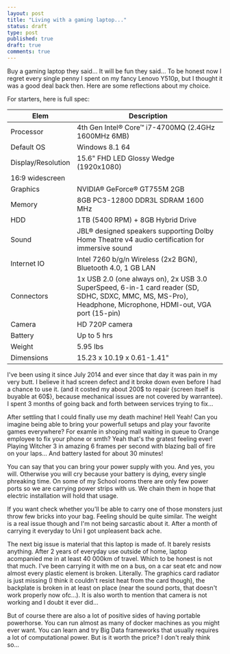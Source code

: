 ```yaml
---
layout: post
title: "Living with a gaming laptop..."
status: draft
type: post
published: true
draft: true
comments: true
---
```


Buy a gaming laptop they said... It will be fun they said... To be honest now I regret every single penny I spent on my fancy Lenovo Y510p, but I thought it was a good deal back then. Here are some reflections about my choice.

<!--more-->

For starters, here is full spec:

| Elem | Description |
| ---- | ----------- |
| Processor | 4th Gen Intel® Core™ i7-4700MQ (2.4GHz 1600MHz 6MB) |
| Default OS               | Windows 8.1 64 |
| Display/Resolution | 15.6" FHD LED Glossy Wedge (1920x1080)
    16:9 widescreen|
| Graphics | NVIDIA® GeForce® GT755M 2GB |
| Memory | 8GB PC3-12800 DDR3L SDRAM 1600 MHz |
| HDD | 1TB (5400 RPM) + 8GB Hybrid Drive |
| Sound | JBL® designed speakers supporting Dolby Home Theatre v4 audio certification for immersive sound |
| Internet IO | Intel 7260 b/g/n Wireless (2x2 BGN), Bluetooth 4.0, 1 GB LAN |
| Connectors | 1x USB 2.0 (one always on), 2x USB 3.0 SuperSpeed, 6-in-1 card reader (SD, SDHC, SDXC, MMC, MS, MS-Pro), Headphone, Microphone, HDMI-out, VGA port (15-pin) |
| Camera | HD 720P camera |
| Battery | Up to 5 hrs |
| Weight | 5.95 lbs |
| Dimensions | 15.23 x 10.19 x 0.61-1.41"|

I've been using it since July 2014 and ever since that day it was pain in my very butt. I believe it had screen defect and it broke down even before I had a chance to use it. (and it costed my about 200$ to repair {screen itself is buyable at 60$}, because mechanical issues are not covered by warrantee). I spent 3 months of going back and forth between services trying to fix...

After settling that I could finally use my death machine! Hell Yeah! Can you imagine being able to bring your powerfull setups and play your favorite games everywhere? For examle in shoping mall waiting in queue to Orange employee to fix your phone or smth? Yeah that's the gratest feeling ever! Playing Witcher 3 in amazing 6 frames per second with blazing ball of fire on your laps... And battery lasted for about 30 minutes!

You can say that you can bring your power supply with you. And yes, you will. Otherwise you will cry because your battery is dying, every single phreaking time. On some of my School rooms there are only few power ports so we are carrying power strips with us. We chain them in hope that electric installation will hold that usage.

If you want check whether you'll be able to carry one of those monsters just throw few bricks into your bag. Feeling should be quite similar. The weight is a real issue though and I'm not being sarcastic about it. After a month of carrying it everyday to Uni I got unpleasent back ache.

The next big issue is material that this laptop is made of. It barely resists anything. After 2 years of everyday use outside of home, laptop acompanied me in at least 40 000km of travel. Which to be honest is not that much. I've been carrying it with me on a bus, on a car seat etc and now almost every plastic element is broken. Literally. The graphics card radiator is just missing (I think it couldn't resist heat from the card though), the backplate is broken in at least on place (near the sound ports, that doesn't work properly now ofc...). It is also worth to mention that camera is not working and I doubt it ever did...

But of course there are also a lot of positive sides of having portable powerhorse. You can run almost as many of docker machines as you might ever want. You can learn and try Big Data frameworks that usually requires a lot of computational power. But is it worth the price? I don't realy think so...
